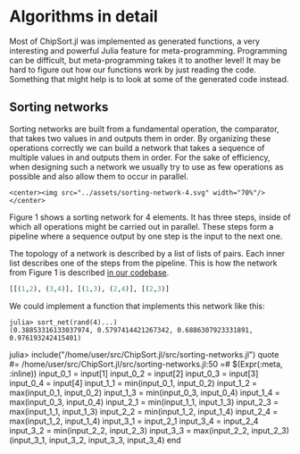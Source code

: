 # Algorithms in detail

Most of ChipSort.jl was implemented as generated functions, a very interesting and powerful Julia feature for meta-programming. Programming can be difficult, but meta-programming takes it to another level! It may be hard to figure out how our functions work by just reading the code. Something that might help is to look at some of the generated code instead.

## Sorting networks

Sorting networks are built from a fundamental operation, the comparator, that takes two values in and outputs them in order. By organizing these operations correctly we can build a network that takes a sequence of multiple values in and outputs them in order. For the sake of efficiency, when designing such a network we usually try to use as few operations as possible and also allow them to occur in parallel.

```@raw html
<center><img src="../assets/sorting-network-4.svg" width="70%"/></center>
```

Figure 1 shows a sorting network for 4 elements. It has three steps, inside of which all operations might be carried out in parallel. These steps form a pipeline where a sequence output by one step is the input to the next one.

The topology of a network is described by a list of lists of pairs. Each inner list describes one of the steps from the pipeline. This is how the network from Figure 1 is described [in our codebase](https://github.com/nlw0/ChipSort.jl/blob/5f919bd33e63d188b750b3809c299c46afae62c3/src/sorting-network-parameters.jl#L7).

```julia
[[(1,2), (3,4)], [(1,3), (2,4)], [(2,3)]
```

We could implement a function that implements this network like this:



```
julia> sort_net(rand(4)...)
(0.38853316133037974, 0.5797414421267342, 0.6886307923331891, 0.976193242415401)
```


julia> include("/home/user/src/ChipSort.jl/src/sorting-networks.jl")
quote
    #= /home/user/src/ChipSort.jl/src/sorting-networks.jl:50 =#
    $(Expr(:meta, :inline))
    input_0_1 = input[1]
    input_0_2 = input[2]
    input_0_3 = input[3]
    input_0_4 = input[4]
    input_1_1 = min(input_0_1, input_0_2)
    input_1_2 = max(input_0_1, input_0_2)
    input_1_3 = min(input_0_3, input_0_4)
    input_1_4 = max(input_0_3, input_0_4)
    input_2_1 = min(input_1_1, input_1_3)
    input_2_3 = max(input_1_1, input_1_3)
    input_2_2 = min(input_1_2, input_1_4)
    input_2_4 = max(input_1_2, input_1_4)
    input_3_1 = input_2_1
    input_3_4 = input_2_4
    input_3_2 = min(input_2_2, input_2_3)
    input_3_3 = max(input_2_2, input_2_3)
    (input_3_1, input_3_2, input_3_3, input_3_4)
end
